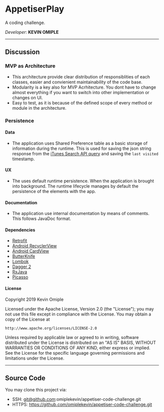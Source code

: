 # AppetiserPlay #
A coding challenge.

*Developer*: **KEVIN OMIPLE**

---

## Discussion ##
### MVP as Architecture
- This architecture provide clear distribution of responsiblities of each classes, easier and convienient maintainability of the code base.
- Modularity is a key also for MVP Acrhitecture. You dont have to change almost everything if you want to switch into other implementation or changes on UI.
- Easy to test, as it is because of the defined scope of every method or module in the architecture.

### Persistence ###

#### Data ####
- The application uses Shared Preference table as a basic storage of information during the runtime. This is used for saving the json string response from the [iTunes Search API query](https://itunes.apple.com/search?term=star&amp;country=au&amp;media=movie) and saving the `last visited` timestamp.

#### UX ####
- The uses default runtime persistence. When the application is brought into background. The runtime lifecycle manages by default the persistence of the elements with the app.

#### Documentation ####
- The application use internal documentation by means of comments. This follows JavaDoc format.

#### Dependencies ####
- [Retrofit](https://square.github.io/retrofit/)
- [Android RecyclerView](https://developer.android.com/reference/android/support/v7/widget/RecyclerView.html)
- [Android CardView](https://developer.android.com/reference/android/support/v7/widget/CardView)
- [ButterKnife](http://jakewharton.github.io/butterknife/)
- [Lombok](https://projectlombok.org/)
- [Dagger 2](https://google.github.io/dagger/)
- [RxJava](https://github.com/ReactiveX/RxJava)
- [Picasso](https://square.github.io/picasso/)

#### License ####
Copyright 2019 Kevin Omiple

Licensed under the Apache License, Version 2.0 (the "License");
you may not use this file except in compliance with the License.
You may obtain a copy of the License at

    http://www.apache.org/licenses/LICENSE-2.0

Unless required by applicable law or agreed to in writing, software
distributed under the License is distributed on an "AS IS" BASIS,
WITHOUT WARRANTIES OR CONDITIONS OF ANY KIND, either express or implied.
See the License for the specific language governing permissions and
limitations under the License.

---
## Source Code ##
You may clone this project via:
- SSH: git@github.com:omiplekevin/appetiser-code-challenge.git
- HTTPS: https://github.com/omiplekevin/appetiser-code-challenge.git
